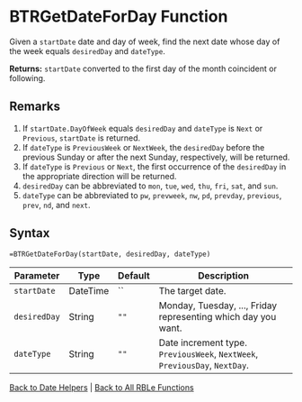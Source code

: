 # BTRGetDateForDay Function

Given a `startDate` date and day of week, find the next date whose day of the week equals `desiredDay` and `dateType`.

**Returns:** `startDate` converted to the first day of the month coincident or following.
## Remarks

1. If `startDate.DayOfWeek` equals `desiredDay` and `dateType` is `Next` or `Previous`, `startDate` is returned.  
1. If `dateType` is `PreviousWeek` or `NextWeek`, the `desiredDay` before the previous Sunday or after the next Sunday, respectively, will be returned.  
1. If `dateType` is `Previous` or `Next`, the first occurrence of the `desiredDay` in the appropriate direction will be returned.  
1. `desiredDay` can be abbreviated to `mon`, `tue`, `wed`, `thu`, `fri`, `sat`, and `sun`.  
1. `dateType` can be abbreviated to `pw`, `prevweek`, `nw`, `pd`, `prevday`, `previous`, `prev`, `nd`, and `next`.
## Syntax

```excel
=BTRGetDateForDay(startDate, desiredDay, dateType)
```

Parameter | Type | Default | Description
---|---|---|---
`startDate` | DateTime | `` | The target date.
`desiredDay` | String | `""` | Monday, Tuesday, ..., Friday representing which day you want.
`dateType` | String | `""` | Date increment type.  `PreviousWeek`, `NextWeek`, `PreviousDay`, `NextDay`.

[Back to Date Helpers](RBLeDateHelpers.md) | [Back to All RBLe Functions](RBLe.md#function-documentation)